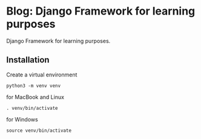 # Blog: Django Framework for learning purposes

Django Framework for learning purposes.

## Installation

Create a virtual environment

```shell
python3 -m venv venv
```

for MacBook and Linux

```shell
. venv/bin/activate
```

for Windows

```shell
source venv/bin/activate
```
